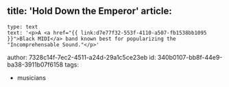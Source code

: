 title: 'Hold Down the Emperor'
article:
  -
    type: text
    text: '<p>A <a href="{{ link:d7e77f32-553f-4110-a507-fb1538bb1095 }}">Black MIDI</a> band known best for popularizing the "Incomprehensable Sound."</p>'
author: 7328c14f-7ec2-4511-a24d-29a1c5ce23eb
id: 340b0107-bb8f-44e9-ba38-3911b07f6158
tags:
  - musicians
